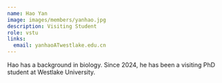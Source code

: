 ```yaml
---
name: Hao Yan
image: images/members/yanhao.jpg
description: Visiting Student
role: vstu
links:
  email: yanhaoATwestlake.edu.cn
---
```


Hao has a background in biology. Since 2024, he has been a visiting PhD student at Westlake University. 
